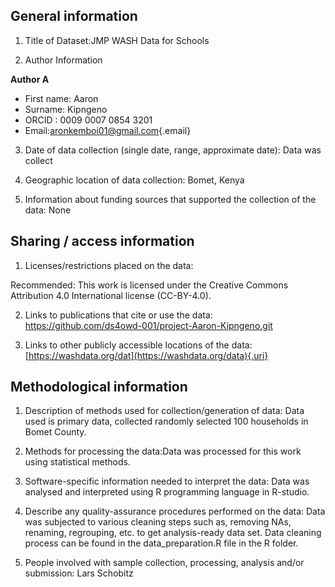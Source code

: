## General information

1.  Title of Dataset:JMP WASH Data for Schools

2.  Author Information

**Author A**

-   First name: Aaron
-   Surname: Kipngeno
-   ORCID : 0009 0007 0854 3201
-   Email:[aronkemboi01\@gmail.com](mailto:aronkemboi01@gmail.com){.email}

3.  Date of data collection (single date, range, approximate date): Data was collect

4.  Geographic location of data collection: Bomet, Kenya

5.  Information about funding sources that supported the collection of the data: None

## Sharing / access information

1.  Licenses/restrictions placed on the data:

Recommended: This work is licensed under the Creative Commons Attribution 4.0 International license (CC-BY-4.0).

2.  Links to publications that cite or use the data: <https://github.com/ds4owd-001/project-Aaron-Kipngeno.git>

3.  Links to other publicly accessible locations of the data: [https://washdata.org/dat](https://washdata.org/data){.uri}

## Methodological information

1.  Description of methods used for collection/generation of data: Data used is primary data, collected randomly selected 100 households in Bomet County.

2.  Methods for processing the data:Data was processed for this work using statistical methods.

3.  Software-specific information needed to interpret the data: Data was analysed and interpreted using R programming language in R-studio.

4.  Describe any quality-assurance procedures performed on the data: Data was subjected to various cleaning steps such as, removing NAs, renaming, regrouping, etc. to get analysis-ready data set. Data cleaning process can be found in the data_preparation.R file in the R folder.

5.  People involved with sample collection, processing, analysis and/or submission: Lars Schobitz
